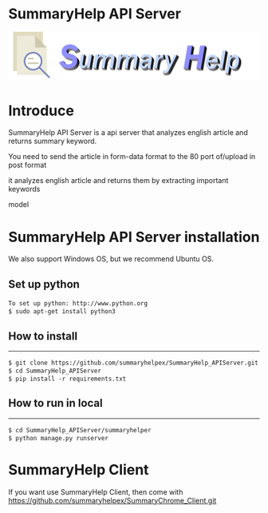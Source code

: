 SummaryHelp API Server
=============================================

![Alt text](summaryhelper/static/images/sh_logo.png) 

Introduce
================================================
SummaryHelp API Server is a api server that analyzes english article and returns summary keyword.

You need to send the article in form-data format to the 80 port of/upload in post format

it analyzes english article and returns them by extracting important keywords

model 

SummaryHelp API Server installation
====================================
We also support Windows OS, but we recommend Ubuntu OS.

Set up python
----------------------------------


    To set up python: http://www.python.org
    $ sudo apt-get install python3


How to install
--------------------------------
**************************

    $ git clone https://github.com/summaryhelpex/SummaryHelp_APIServer.git
    $ cd SummaryHelp_APIServer
    $ pip install -r requirements.txt

How to run in local
--------------------------------
***************************

    $ cd SummaryHelp_APIServer/summaryhelper
    $ python manage.py runserver

SummaryHelp Client
===========================
If you want use SummaryHelp Client, then come with https://github.com/summaryhelpex/SummaryChrome_Client.git
